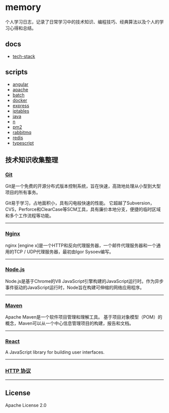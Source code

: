 
# memory
个人学习日志，记录了日常学习中的技术知识、编程技巧、经典算法以及个人的学习心得和总结。

## docs
* [tech-stack](https://github.com/TourDJ/memory/blob/master/docs/%E6%8A%80%E6%9C%AF%E6%A0%88.md)


## scripts

* [angular](https://github.com/TourDJ/memory/blob/master/scripts/angular.md)
* [apache](https://github.com/TourDJ/memory/blob/master/scripts/apache.md)   
* [batch](https://github.com/TourDJ/memory/blob/master/scripts/batch.md)
* [docker](https://github.com/TourDJ/memory/blob/master/scripts/docker_cli.md)
* [express](https://github.com/TourDJ/memory/blob/master/scripts/express.md)  
* [iptables](https://github.com/TourDJ/memory/blob/master/scripts/iptables.md) 
* [java](https://github.com/TourDJ/memory/blob/master/scripts/java.md)          
* [n](https://github.com/TourDJ/memory/blob/master/scripts/n.md)
* [pm2](https://github.com/TourDJ/memory/blob/master/scripts/pm2.md)
* [rabbitmq](https://github.com/TourDJ/memory/blob/master/scripts/rabbitmq.md)
* [redis](https://github.com/TourDJ/memory/blob/master/scripts/redis.md)
* [typescript](https://github.com/TourDJ/memory/blob/master/scripts/typescript.md)

## 技术知识收集整理

### [Git](https://github.com/TourDJ/memory/blob/master/git.md)    
Git是一个免费的开源分布式版本控制系统，旨在快速，高效地处理从小型到大型项目的所有事务。

Git易于学习，占地面积小，具有闪电般快速的性能。 它超越了Subversion，CVS，Perforce和ClearCase等SCM工具，具有廉价本地分支，便捷的临时区域和多个工作流程等功能。
***

### [Nginx](https://github.com/TourDJ/memory/blob/master/nginx.md)    
nginx [engine x]是一个HTTP和反向代理服务器，一个邮件代理服务器和一个通用的TCP / UDP代理服务器，最初由Igor Sysoev编写。 
***

### [Node.js](https://github.com/TourDJ/memory/blob/master/nodejs.md)   
Node.js是基于Chrome的V8 JavaScript引擎构建的JavaScript运行时。作为异步事件驱动的JavaScript运行时，Node旨在构建可伸缩的网络应用程序。
***

### [Maven](https://github.com/TourDJ/memory/blob/master/maven.md)    
Apache Maven是一个软件项目管理和理解工具。 基于项目对象模型（POM）的概念，Maven可以从一个中心信息管理项目的构建，报告和文档。

***

### [React](https://github.com/TourDJ/memory/blob/master/react.md)     
A JavaScript library for building user interfaces.

***

### [HTTP 协议](https://github.com/TourDJ/memory/blob/master/http%20%E5%8D%8F%E8%AE%AE.md)  


***

## License
Apache License 2.0
